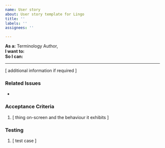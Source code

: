 ```yaml
---
name: User story
about: User story template for Lingo
title: ''
labels: ''
assignees: ''

---
```


**As a:** Terminology Author,  
**I want to:**  
**So I can:**  

---
[ additional information if required ]

### Related Issues
* 

### Acceptance Criteria
1. [ thing on-screen and the behaviour it exhibits ]

### Testing
1. [ test case ]
